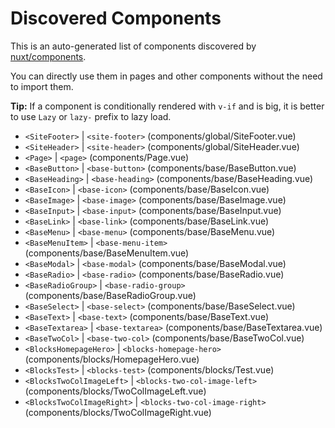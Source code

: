 # Discovered Components

This is an auto-generated list of components discovered by [nuxt/components](https://github.com/nuxt/components).

You can directly use them in pages and other components without the need to import them.

**Tip:** If a component is conditionally rendered with `v-if` and is big, it is better to use `Lazy` or `lazy-` prefix to lazy load.

- `<SiteFooter>` | `<site-footer>` (components/global/SiteFooter.vue)
- `<SiteHeader>` | `<site-header>` (components/global/SiteHeader.vue)
- `<Page>` | `<page>` (components/Page.vue)
- `<BaseButton>` | `<base-button>` (components/base/BaseButton.vue)
- `<BaseHeading>` | `<base-heading>` (components/base/BaseHeading.vue)
- `<BaseIcon>` | `<base-icon>` (components/base/BaseIcon.vue)
- `<BaseImage>` | `<base-image>` (components/base/BaseImage.vue)
- `<BaseInput>` | `<base-input>` (components/base/BaseInput.vue)
- `<BaseLink>` | `<base-link>` (components/base/BaseLink.vue)
- `<BaseMenu>` | `<base-menu>` (components/base/BaseMenu.vue)
- `<BaseMenuItem>` | `<base-menu-item>` (components/base/BaseMenuItem.vue)
- `<BaseModal>` | `<base-modal>` (components/base/BaseModal.vue)
- `<BaseRadio>` | `<base-radio>` (components/base/BaseRadio.vue)
- `<BaseRadioGroup>` | `<base-radio-group>` (components/base/BaseRadioGroup.vue)
- `<BaseSelect>` | `<base-select>` (components/base/BaseSelect.vue)
- `<BaseText>` | `<base-text>` (components/base/BaseText.vue)
- `<BaseTextarea>` | `<base-textarea>` (components/base/BaseTextarea.vue)
- `<BaseTwoCol>` | `<base-two-col>` (components/base/BaseTwoCol.vue)
- `<BlocksHomepageHero>` | `<blocks-homepage-hero>` (components/blocks/HomepageHero.vue)
- `<BlocksTest>` | `<blocks-test>` (components/blocks/Test.vue)
- `<BlocksTwoColImageLeft>` | `<blocks-two-col-image-left>` (components/blocks/TwoColImageLeft.vue)
- `<BlocksTwoColImageRight>` | `<blocks-two-col-image-right>` (components/blocks/TwoColImageRight.vue)
